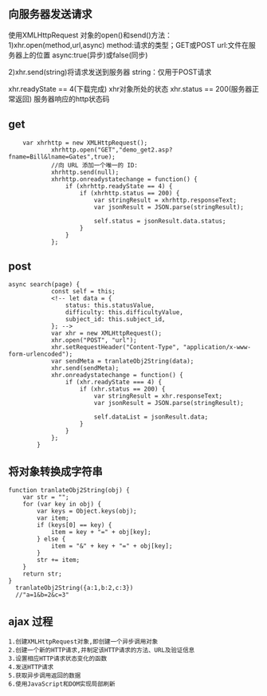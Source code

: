 ## 向服务器发送请求
使用XMLHttpRequest 对象的open()和send()方法：
1)xhr.open(method,url,async) 
method:请求的类型；GET或POST
url:文件在服务器上的位置
async:true(异步)或false(同步)

2)xhr.send(string)将请求发送到服务器
string：仅用于POST请求

xhr.readyState == 4(下载完成)  xhr对象所处的状态
xhr.status == 200(服务器正常返回) 服务器响应的http状态码
## get
```
	var xhrhttp = new XMLHttpRequest();
			xhrhttp.open("GET","demo_get2.asp?fname=Bill&lname=Gates",true);
            //向 URL 添加一个唯一的 ID:
			xhrhttp.send(null);
			xhrhttp.onreadystatechange = function() {
				if (xhrhttp.readyState == 4) {
					if (xhrhttp.status == 200) {
						var stringResult = xhrhttp.responseText;
						var jsonResult = JSON.parse(stringResult);

						self.status = jsonResult.data.status;
					}
				}
			};
```
## post
```
async search(page) {
			const self = this;
			<!-- let data = {
				status: this.statusValue,
				difficulty: this.difficultyValue,
				subject_id: this.subject_id,
			}; -->
			var xhr = new XMLHttpRequest();
			xhr.open("POST", "url");
			xhr.setRequestHeader("Content-Type", "application/x-www-form-urlencoded");
			var sendMeta = tranlateObj2String(data);
			xhr.send(sendMeta);
			xhr.onreadystatechange = function() {
				if (xhr.readyState === 4) {
					if (xhr.status == 200) {
						var stringResult = xhr.responseText;
						var jsonResult = JSON.parse(stringResult);

						self.dataList = jsonResult.data;
					}
				}
			};
		}

```
## 将对象转换成字符串
```
function tranlateObj2String(obj) {
	var str = "";
	for (var key in obj) {
		var keys = Object.keys(obj);
		var item;
		if (keys[0] == key) {
			item = key + "=" + obj[key];
		} else {
			item = "&" + key + "=" + obj[key];
		}
		str += item;
	}
	return str;
}
  tranlateObj2String({a:1,b:2,c:3})
  //"a=1&b=2&c=3"

```
## ajax 过程
```
1.创建XMLHttpRequest对象,即创建一个异步调用对象
2.创建一个新的HTTP请求,并制定该HTTP请求的方法、URL及验证信息
3.设置相应HTTP请求状态变化的函数
4.发送HTTP请求
5.获取异步调用返回的数据
6.使用JavaScript和DOM实现局部刷新
```